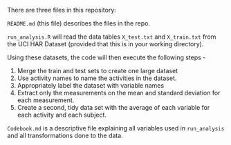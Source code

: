 There are three files in this repository:

`README.md` (this file) describes the files in the repo.

`run_analysis.R` will read the data tables `X_test.txt` and `X_train.txt` from the UCI HAR Dataset (provided that this is in your working directory).

Using these datasets, the code will then execute the following steps - 
  1. Merge the train and test sets to create one large dataset
  2. Use activity names to name the activities in the dataset.
  3. Appropriately label the dataset with variable names
  4. Extract only the measurements on the mean and standard deviation for each measurement. 
  5. Create a second, tidy data set with the average of each variable for each activity and each subject.  

`Codebook.md` is a descriptive file explaining all variables used in `run_analysis` and all transformations done to the data. 


